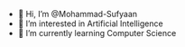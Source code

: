 - 👋 Hi, I’m @Mohammad-Sufyaan
- 👀 I’m interested in Artificial Intelligence
- 🌱 I’m currently learning Computer Science


<!---
Mohammad-Sufyaan/Mohammad-Sufyaan is a ✨ special ✨ repository because its `README.md` (this file) appears on your GitHub profile.
You can click the Preview link to take a look at your changes.
--->

